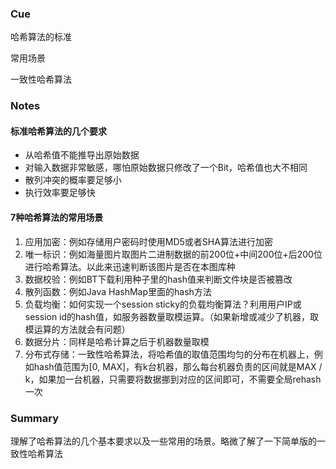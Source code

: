 ### Cue

哈希算法的标准

常用场景

一致性哈希算法

### Notes

#### 标准哈希算法的几个要求

* 从哈希值不能推导出原始数据
* 对输入数据非常敏感，哪怕原始数据只修改了一个Bit，哈希值也大不相同
* 散列冲突的概率要足够小
* 执行效率要足够快

#### 7种哈希算法的常用场景

1. 应用加密：例如存储用户密码时使用MD5或者SHA算法进行加密
2. 唯一标识：例如海量图片取图片二进制数据的前200位+中间200位+后200位进行哈希算法。以此来迅速判断该图片是否在本图库种
3. 数据校验：例如BT下载利用种子里的hash值来判断文件块是否被篡改
4. 散列函数：例如Java HashMap里面的hash方法
5. 负载均衡：如何实现一个session sticky的负载均衡算法？利用用户IP或session id的hash值，如服务器数量取模运算。（如果新增或减少了机器，取模运算的方法就会有问题）
6. 数据分片：同样是哈希计算之后于机器数量取模
7. 分布式存储：一致性哈希算法，将哈希值的取值范围均匀的分布在机器上，例如hash值范围为[0, MAX]，有k台机器，那么每台机器负责的区间就是MAX / k，如果加一台机器，只需要将数据挪到对应的区间即可，不需要全局rehash一次

### Summary

理解了哈希算法的几个基本要求以及一些常用的场景。略微了解了一下简单版的一致性哈希算法